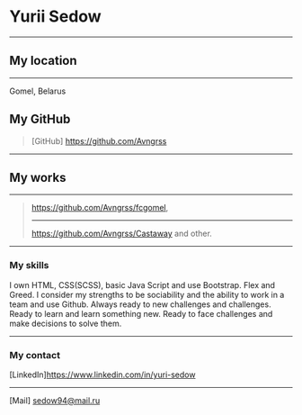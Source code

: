 # Yurii Sedow

---

## My location

---

Gomel, Belarus

## My GitHub

> [GitHub] https://github.com/Avngrss

---

## My works

---

> https://github.com/Avngrss/fcgomel,
> ***
> https://github.com/Avngrss/Castaway and other.

---

### My skills

I own HTML, CSS(SCSS), basic Java Script and use Bootstrap. Flex and Greed. I consider my strengths to be sociability and the ability to work in a team and use Github. Always ready to new challenges and challenges. Ready to learn and learn something new. Ready to face challenges and make decisions to solve them.

---

### My contact

[LinkedIn]https://www.linkedin.com/in/yuri-sedow

---

[Mail] sedow94@mail.ru

